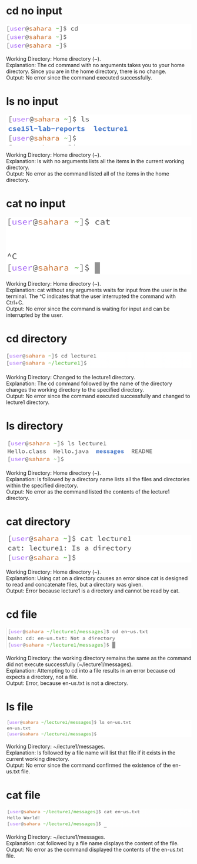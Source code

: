 # cd no input

![Image](cd-no-arg.png)

Working Directory: Home directory (~).  
Explanation: The cd command with no arguments takes you to your home directory. Since you are in the home directory, there is no  change.  
Output: No error since the command executed successfully.  

# ls no input

![Image](ls-no-arg.png)

Working Directory: Home directory (~).  
Explanation: ls with no arguments lists all the items in the current working directory.  
Output: No error as the command listed all of the items in the home directory.  

# cat no input

![Image](cat-no-arg.png)

Working Directory: Home directory (~).  
Explanation: cat without any arguments waits for input from the user in the terminal. The ^C indicates that the user interrupted the command with Ctrl+C.  
Output: No error since the command is waiting for input and can be interrupted by the user.  

# cd directory

![Image](cd-dir-arg.png)

Working Directory: Changed to the lecture1 directory.  
Explanation: The cd command followed by the name of the directory changes the working directory to the specified directory.  
Output: No error since the command executed successfully and changed to lecture1 directory.  

# ls directory

![Image](ls-dir-arg.png)

Working Directory: Home directory (~).  
Explanation: ls followed by a directory name lists all the files and directories within the specified directory.  
Output: No error as the command listed the contents of the lecture1 directory.  

# cat directory

![Image](cat-dir-arg.png)

Working Directory: Home directory (~).  
Explanation: Using cat on a directory causes an error since cat is designed to read and concatenate files, but a directory was given.  
Output: Error because lecture1 is a directory and cannot be read by cat.  

# cd file

![Image](cd-file-arg.png)

Working Directory: the working directory remains the same as the command did not execute successfully (~/lecture1/messages).  
Explanation: Attempting to cd into a file results in an error because cd expects a directory, not a file.  
Output: Error, because en-us.txt is not a directory.  

# ls file

![Image](ls-file-arg.png)

Working Directory: ~/lecture1/messages.  
Explanation: ls followed by a file name will list that file if it exists in the current working directory.  
Output: No error since the command confirmed the existence of the en-us.txt file.  

# cat file

![Image](cat-file-arg.png)

Working Directory: ~/lecture1/messages.  
Explanation: cat followed by a file name displays the content of the file.  
Output: No error as the command displayed the contents of the en-us.txt file.  
